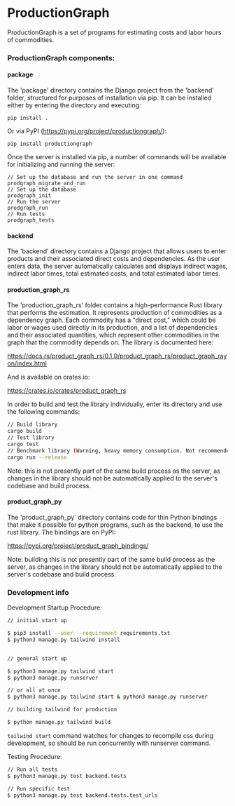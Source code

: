 # ProductionGraph

ProductionGraph is a set of programs for estimating costs and labor hours of commodities.

### ProductionGraph components:

#### package

The 'package' directory contains the Django project from the 'backend' folder, structured for purposes of installation via pip. It can be installed either by entering the directory and executing:

```
pip install .
```

Or via PyPI (https://pypi.org/project/productiongraph/):

```
pip install productiongraph
```

Once the server is installed via pip, a number of commands will be available for initializing and running the server:

```
// Set up the database and run the server in one command
prodgraph_migrate_and_run
// Set up the database
prodgraph_init
// Run the server
prodgraph_run
// Run tests
prodgraph_tests
```

#### backend

The 'backend' directory contains a Django project that allows users to enter products and their associated direct costs and dependencies. As the user enters data, the server automatically calculates and displays indirect wages, indirect labor times, total estimated costs, and total estimated labor times.

#### production_graph_rs

The 'production_graph_rs' folder contains a high-performance Rust library that performs the estimation. It represents production of commodities as a dependency graph. Each commodity has a "direct cost," which could be labor or wages used directly in its production, and a list of dependencies and their associated quantities, which represent other commodities in the graph that the commodity depends on. The library is documented here:

https://docs.rs/product_graph_rs/0.1.0/product_graph_rs/product_graph_rayon/index.html

And is available on crates.io:

https://crates.io/crates/product_graph_rs

In order to build and test the library individually, enter its directory and use the following commands:

```bash
// Build library
cargo build
// Test library
cargo test
// Benchmark library (Warning, heavy memory consumption. Not recommended on a machine without several free GB of RAM.)
cargo run --release
```

Note: this is not presently part of the same build process as the server, as changes in the library should not be automatically applied to the server's codebase and build process.

#### product_graph_py

The 'product_graph_py' directory contains code for thin Python bindings that make it possible for python programs, such as the backend, to use the rust library. The bindings are on PyPI:

https://pypi.org/project/product_graph_bindings/

Note: building this is not presently part of the same build process as the server, as changes in the library should not be automatically applied to the server's codebase and build process.

### Development info

Development Startup Procedure:

```bash
// initial start up

$ pip3 install --user --requirement requirements.txt
$ python3 manage.py tailwind install


// general start up

$ python3 manage.py tailwind start
$ python3 manage.py runserver

// or all at once
$ python3 manage.py tailwind start & python3 manage.py runserver

// building tailwind for production

$ python manage.py tailwind build
```

`tailwind start` command watches for changes to recompile css during development, so should be run concurrently with runserver command.

Testing Procedure:

```bash
// Run all tests
$ python3 manage.py test backend.tests

// Run specific test
$ python3 manage.py test backend.tests.test_urls
```
